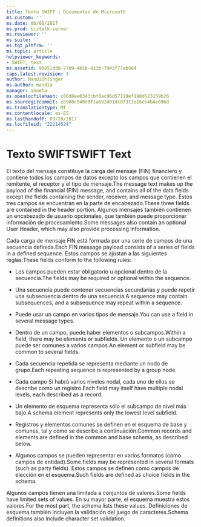 ```yaml
---
title: Texto SWIFT | Documentos de Microsoft
ms.custom: ''
ms.date: 06/08/2017
ms.prod: biztalk-server
ms.reviewer: ''
ms.suite: ''
ms.tgt_pltfrm: ''
ms.topic: article
helpviewer_keywords:
- SWIFT, text
ms.assetid: 90851d38-7789-4b1b-813b-7943f77ab984
caps.latest.revision: 3
author: MandiOhlinger
ms.author: mandia
manager: anneta
ms.openlocfilehash: c80d8ee0343cbf8ac96d57119ef198d623159b26
ms.sourcegitcommit: cb908c540d8f1a692d01dc8f313e16cb4b4e696d
ms.translationtype: MT
ms.contentlocale: es-ES
ms.lasthandoff: 09/20/2017
ms.locfileid: "22214524"
---
```

# <a name="swift-text"></a><span data-ttu-id="ae5fb-102">Texto SWIFT</span><span class="sxs-lookup"><span data-stu-id="ae5fb-102">SWIFT Text</span></span>
<span data-ttu-id="ae5fb-103">El texto del mensaje constituye la carga del mensaje (FIN) financiero y contiene todos los campos de datos excepto los campos que contienen el remitente, el receptor y el tipo de mensaje.</span><span class="sxs-lookup"><span data-stu-id="ae5fb-103">The message text makes up the payload of the financial (FIN) message, and contains all of the data fields except the fields containing the sender, receiver, and message type.</span></span> <span data-ttu-id="ae5fb-104">Estos tres campos se encuentran en la parte de encabezado.</span><span class="sxs-lookup"><span data-stu-id="ae5fb-104">These three fields are contained in the header portion.</span></span> <span data-ttu-id="ae5fb-105">Algunos mensajes también contienen un encabezado de usuario opcionales, que también puede proporcionar información de procesamiento.</span><span class="sxs-lookup"><span data-stu-id="ae5fb-105">Some messages also contain an optional User Header, which may also provide processing information.</span></span>  
  
 <span data-ttu-id="ae5fb-106">Cada carga de mensaje FIN está formada por una serie de campos de una secuencia definida.</span><span class="sxs-lookup"><span data-stu-id="ae5fb-106">Each FIN message payload consists of a series of fields in a defined sequence.</span></span> <span data-ttu-id="ae5fb-107">Estos campos se ajustan a las siguientes reglas:</span><span class="sxs-lookup"><span data-stu-id="ae5fb-107">These fields conform to the following rules:</span></span>  
  
-   <span data-ttu-id="ae5fb-108">Los campos pueden estar obligatorio u opcional dentro de la secuencia.</span><span class="sxs-lookup"><span data-stu-id="ae5fb-108">The fields may be required or optional within the sequence.</span></span>  
  
-   <span data-ttu-id="ae5fb-109">Una secuencia puede contener secuencias secundarias y puede repetir una subsecuencia dentro de una secuencia.</span><span class="sxs-lookup"><span data-stu-id="ae5fb-109">A sequence may contain subsequences, and a subsequence may repeat within a sequence.</span></span>  
  
-   <span data-ttu-id="ae5fb-110">Puede usar un campo en varios tipos de mensaje.</span><span class="sxs-lookup"><span data-stu-id="ae5fb-110">You can use a field in several message types.</span></span>  
  
-   <span data-ttu-id="ae5fb-111">Dentro de un campo, puede haber elementos o subcampos.</span><span class="sxs-lookup"><span data-stu-id="ae5fb-111">Within a field, there may be elements or subfields.</span></span> <span data-ttu-id="ae5fb-112">Un elemento o un subcampo puede ser comunes a varios campos.</span><span class="sxs-lookup"><span data-stu-id="ae5fb-112">An element or subfield may be common to several fields.</span></span>  
  
-   <span data-ttu-id="ae5fb-113">Cada secuencia repetida se representa mediante un nodo de grupo.</span><span class="sxs-lookup"><span data-stu-id="ae5fb-113">Each repeating sequence is represented by a group node.</span></span>  
  
-   <span data-ttu-id="ae5fb-114">Cada campo Sí habrá varios niveles nodal, cada uno de ellos se describe como un registro.</span><span class="sxs-lookup"><span data-stu-id="ae5fb-114">Each field may itself have multiple nodal levels, each described as a record.</span></span>  
  
-   <span data-ttu-id="ae5fb-115">Un elemento de esquema representa sólo el subcampo de nivel más bajo.</span><span class="sxs-lookup"><span data-stu-id="ae5fb-115">A schema element represents only the lowest level subfield.</span></span>  
  
-   <span data-ttu-id="ae5fb-116">Registros y elementos comunes se definen en el esquema de base y comunes, tal y como se describe a continuación.</span><span class="sxs-lookup"><span data-stu-id="ae5fb-116">Common records and elements are defined in the common and base schema, as described below.</span></span>  
  
-   <span data-ttu-id="ae5fb-117">Algunos campos se pueden representar en varios formatos (como campos de entidad).</span><span class="sxs-lookup"><span data-stu-id="ae5fb-117">Some fields may be represented in several formats (such as party fields).</span></span> <span data-ttu-id="ae5fb-118">Estos campos se definen como campos de elección en el esquema.</span><span class="sxs-lookup"><span data-stu-id="ae5fb-118">Such fields are defined as choice fields in the schema.</span></span>  
  
 <span data-ttu-id="ae5fb-119">Algunos campos tienen una limitada a conjuntos de valores.</span><span class="sxs-lookup"><span data-stu-id="ae5fb-119">Some fields have limited sets of values.</span></span> <span data-ttu-id="ae5fb-120">En su mayor parte, el esquema muestra estos valores.</span><span class="sxs-lookup"><span data-stu-id="ae5fb-120">For the most part, the schema lists these values.</span></span> <span data-ttu-id="ae5fb-121">Definiciones de esquema también incluyen la validación del juego de caracteres.</span><span class="sxs-lookup"><span data-stu-id="ae5fb-121">Schema definitions also include character set validation.</span></span>
